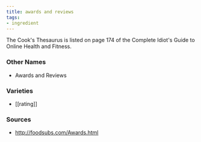 ```yaml
---
title: awards and reviews
tags:
- ingredient
---
```

The Cook's Thesaurus is listed on page 174 of the Complete Idiot's Guide to Online Health and Fitness.

### Other Names

* Awards and Reviews

### Varieties

* [[rating]]

### Sources
* http://foodsubs.com/Awards.html
